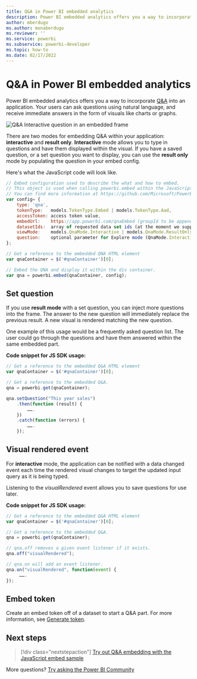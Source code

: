 ```yaml
---
title: Q&A in Power BI embedded analytics
description: Power BI embedded analytics offers you a way to incorporate Q&A into an application and allow your users to ask questions using natural language.
author: mberdugo
ms.author: monaberdugo
ms.reviewer: ''
ms.service: powerbi
ms.subservice: powerbi-developer
ms.topic: how-to
ms.date: 02/17/2022 
---
```


# Q&A in Power BI embedded analytics

Power BI embedded analytics offers you a way to incorporate [Q&A](pbi-glossary.md#qa) into an application. Your users can ask questions using natural language, and receive immediate answers in the form of visuals like charts or graphs.

![Q&A Interactive question in an embedded frame](media/qanda/embedded-qanda.gif)

There are two modes for embedding Q&A within your application: **interactive** and **result only**. **Interactive** mode allows you to type in questions and have them displayed within the visual. If you have a saved question, or a set question you want to display, you can use the **result only** mode by populating the question in your embed config.

Here's what the JavaScript code will look like.

```javascript
// Embed configuration used to describe the what and how to embed.
// This object is used when calling powerbi.embed within the JavaScript API.
// You can find more information at https://github.com/Microsoft/PowerBI-JavaScript/wiki/Embed-Configuration-Details.
var config= {
    type: 'qna',
    tokenType:   models.TokenType.Embed | models.TokenType.Aad,
    accessToken: access token value,
    embedUrl:    https://app.powerbi.com/qnaEmbed (groupId to be appended as query parameter if required),
    datasetIds:  array of requested data set ids (at the moment we support only one dataset),
    viewMode:    models.QnaMode.Interactive | models.QnaMode.ResultOnly,
    question:    optional parameter for Explore mode (QnaMode.Interactive) and mandatory for Render Result mode (QnaMode.ResultOnly)
};

// Get a reference to the embedded QNA HTML element
var qnaContainer = $('#qnaContainer')[0];

// Embed the QNA and display it within the div container.
var qna = powerbi.embed(qnaContainer, config);
```

## Set question

If you use **result mode** with a set question, you can inject more questions into the frame. The answer to the new question will immediately replace the previous result. A new visual is rendered matching the new question.

One example of this usage would be a frequently asked question list. The user could go through the questions and have them answered within the same embedded part.

**Code snippet for JS SDK usage:**  

```javascript
// Get a reference to the embedded Q&A HTML element
var qnaContainer = $('#qnaContainer')[0];

// Get a reference to the embedded Q&A.
qna = powerbi.get(qnaContainer);

qna.setQuestion("This year sales")
    .then(function (result) {
        …….
    })
    .catch(function (errors) {
        …….
    });
```

## Visual rendered event

For **interactive** mode, the application can be notified with a data changed event each time the rendered visual changes to target the updated input query as it is being typed.

Listening to the *visualRendered* event allows you to save questions for use later.

**Code snippet for JS SDK usage:**  

```javascript
// Get a reference to the embedded Q&A HTML element
var qnaContainer = $('#qnaContainer')[0];

// Get a reference to the embedded Q&A.
qna = powerbi.get(qnaContainer);

// qna.off removes a given event listener if it exists.
qna.off("visualRendered");

// qna.on will add an event listener.
qna.on("visualRendered", function(event) {
     …….
});
```

## Embed token

Create an embed token off of a dataset to start a Q&A part. For more information, see [Generate token](/rest/api/power-bi/embedtoken).

## Next steps

>[!div class="nextstepaction"]
>[Try out Q&A embedding with the JavaScript embed sample](https://microsoft.github.io/PowerBI-JavaScript/demo/)

More questions? [Try asking the Power BI Community](https://community.powerbi.com/)

